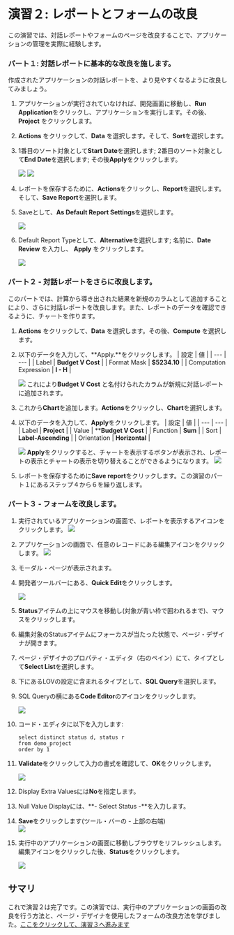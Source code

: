 # 演習２: レポートとフォームの改良

この演習では、対話レポートやフォームのページを改良することで、アプリケーションの管理を実際に経験します。

### **パート１**: 対話レポートに基本的な改良を施します。

作成されたアプリケーションの対話レポートを、より見やすくなるように改良してみましょう。

1. アプリケーションが実行されていなければ、開発画面に移動し、**Run Application**をクリックし、アプリケーションを実行します。その後、**Project** をクリックします。
2. **Actions** をクリックして、**Data** を選択します。そして、**Sort**を選択します。
3. 1番目のソート対象として**Start Date**を選択します; 2番目のソート対象として**End Date**を選択します; その後**Apply**をクリックします。

    ![](images/2/new-sort-action.png)
    ![](images/2/new-sort.png)

4. レポートを保存するために、**Actions**をクリックし、**Report**を選択します。そして、**Save Report**を選択します。
5. Saveとして、**As Default Report Settings**を選択します。

    ![](images/2/as-default-report-settings.png)

6. Default Report Typeとして、**Alternative**を選択します; 名前に、**Date Review** を入力し、 **Apply** をクリックします。
  

    ![](images/2/default-report-type.png)

### **パート２** - 対話レポートをさらに改良します。

このパートでは、計算から導き出された結果を新規のカラムとして追加することにより、さらに対話レポートを改良します。また、レポートのデータを確認できるように、チャートを作ります。
1. **Actions** をクリックして、**Data** を選択します。その後、**Compute** を選択します。
2. 以下のデータを入力して、**Apply.**をクリックします。
    | 設定 | 値 |
    | --- | --- |
    | Label | **Budget V Cost** |
    | Format Mask | **$5234.10** |
    | Computation Expression | **I - H** |

    ![](images/2/compute.png)
    これにより**Budget V Cost** と名付けられたカラムが新規に対話レポートに追加されます。

3. これから**Chart**を追加します。**Actions**をクリックし、**Chart**を選択します。
4. 以下のデータを入力して、**Apply**をクリックします。
    | 設定 | 値 |
    | --- | --- |
    | Label | **Project** |
    | Value | ****Budget V Cost** |
    | Function | **Sum** |
    | Sort | **Label-Ascending** |
    | Orientation | **Horizontal** |

    ![](images/2/chart.png)
    **Apply**をクリックすると、チャートを表示するボタンが表示され、レポートの表示とチャートの表示を切り替えることができるようになります。
    ![](images/2/view-chart.png)
5. レポートを保存するために**Save report**をクリックします。この演習のパート１にあるステップ４から６を繰り返します。
    
### **パート３** - フォームを改良します。

1. 実行されているアプリケーションの画面で、レポートを表示するアイコンをクリックします。
    ![](images/2/new-view-report.png)
2. アプリケーションの画面で、任意のレコードにある編集アイコンをクリックします。
    ![](images/2/new-edit-icon.png)
3. モーダル・ページが表示されます。
4. 開発者ツールバーにある、**Quick Edit**をクリックします。

    ![](images/2/new-developer-toolbar.png)
5. **Status**アイテムの上にマウスを移動し(対象が青い枠で囲われるまで)、マウスをクリックします。
6. 編集対象のStatusアイテムにフォーカスが当たった状態で、ページ・デザイナが開きます。
7. ページ・デザイナのプロパティ・エディタ（右のペイン）にて、タイプとして**Select List**を選択します。
8. 下にあるLOVの設定に含まれるタイプとして、**SQL Query**を選択します。
9. SQL Queryの横にある**Code Editor**のアイコンをクリックします。

    ![](images/2/new-code-editor.png)

10. コード・エディタに以下を入力します:

    ```
    select distinct status d, status r
    from demo_project
    order by 1        
    ```

11. **Validate**をクリックして入力の書式を確認して、**OK**をクリックします。

    ![](images/2/new-sql-code.png)
  
12. Display Extra Valuesには**No**を指定します。
13. Null Value Displayには、**- Select Status -**を入力します。
14. **Save**をクリックします(ツール・バーの - 上部の右端)  
    ![](images/2/new-list-of-values.png)
15. 実行中のアプリケーションの画面に移動しブラウザをリフレッシュします。編集アイコンをクリックした後、**Status**をクリックします。

    ![](images/2/new-status.png)

## サマリ

これで演習２は完了です。この演習では、実行中のアプリケーションの画面の改良を行う方法と、ページ・デザイナを使用したフォームの改良方法を学びました。[ここをクリックして、演習３へ進みます](3-using-the-runtime-environment-adding-a-calendar.md)
